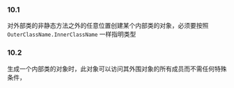 ### 10.1

对外部类的非静态方法之外的任意位置创建某个内部类的对象，必须要按照 `OuterClassName.InnerClassName` 一样指明类型

### 10.2

生成一个内部类的对象时，此对象可以访问其外围对象的所有成员而不需任何特殊条件，